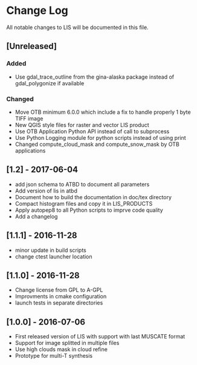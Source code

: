 # Change Log
All notable changes to LIS will be documented in this file.

## [Unreleased]

### Added
- Use gdal_trace_outline from the gina-alaska package instead of gdal_polygonize if available

### Changed
- Move OTB minimum 6.0.0 which include a fix to handle properly 1 byte TIFF image
- New QGIS style files for raster and vector LIS product
- Use OTB Application Python API instead of call to subprocess
- Use Python Logging module for python scripts instead of using print
- Changed compute_cloud_mask and compute_snow_mask by OTB applications

## [1.2] - 2017-06-04
- add json schema to ATBD to document all parameters
- Add version of lis in atbd
- Document how to build the documentation in doc/tex directory
- Compact histogram files and copy it in LIS_PRODUCTS
- Apply autopep8 to all Python scripts to imprve code quality
- Add a changelog

## [1.1.1] - 2016-11-28
- minor update in build scripts
- change ctest launcher location

## [1.1.0] - 2016-11-28
- Change license from GPL to A-GPL
- Improvments in cmake configuration
- launch tests in separate directories

## [1.0.0] - 2016-07-06
- First released version of LIS with support with last MUSCATE format
- Support for image splitted in multiple files
- Use high clouds mask in cloud refine
- Prototype for multi-T synthesis
